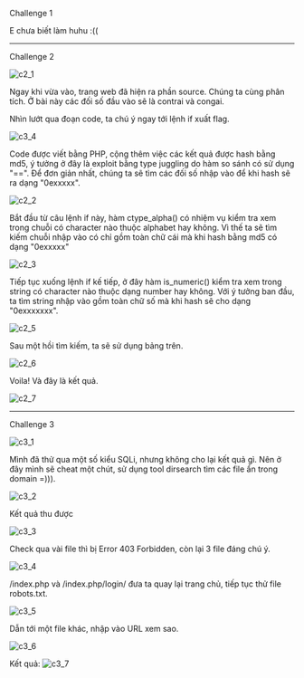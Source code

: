 
Challenge 1

E chưa biết làm huhu :((

-----------------------------------------------------------------------------------------------------------------------

Challenge 2


![c2_1](https://user-images.githubusercontent.com/39523988/115667191-15d7f200-a335-11eb-8031-092148f94b92.png)



Ngay khi vừa vào, trang web đã hiện ra phần source. Chúng ta cùng phân tích.
Ở bài này các đối số đầu vào sẽ là contrai và congai.

Nhìn lướt qua đoạn code, ta chú ý ngay tới lệnh if xuất flag.



![c3_4](https://user-images.githubusercontent.com/39523988/115668883-2d17df00-a337-11eb-90db-17dc8f3d1ba4.png)

Code được viết bằng PHP, cộng thêm việc các kết quả được hash bằng md5, ý tưởng ở đây là exploit bằng type juggling do hàm so sánh có sử dụng "==".
Để đơn giản nhất, chúng ta sẽ tìm các đối số nhập vào để khi hash sẽ ra dạng "0exxxxx".


![c2_2](https://user-images.githubusercontent.com/39523988/115667713-ad3d4500-a335-11eb-832c-8d9cea21ad25.png)

Bắt đầu từ câu lệnh if này, hàm ctype_alpha() có nhiệm vụ kiểm tra xem trong chuỗi có character nào thuộc alphabet hay không.
Vì thế ta sẽ tìm kiếm chuỗi nhập vào có chỉ gồm toàn chữ cái mà khi hash bằng md5 có dạng "0exxxxx"


![c2_3](https://user-images.githubusercontent.com/39523988/115668322-7fa4cb80-a336-11eb-83e2-6627716f1639.png)

Tiếp tục xuống lệnh if kế tiếp, ở đây hàm is_numeric() kiểm tra xem trong string có character nào thuộc dạng number hay không.
Với ý tưởng ban đầu, ta tìm string nhập vào gồm toàn chữ số mà khi hash sẽ cho dạng "0exxxxxxx".


![c2_5](https://user-images.githubusercontent.com/39523988/115670522-08bd0200-a339-11eb-91e4-85f06a27b0fa.png)

Sau một hồi tìm kiếm, ta sẽ sử dụng bảng trên.


![c2_6](https://user-images.githubusercontent.com/39523988/115670942-808b2c80-a339-11eb-8c12-57679b843334.png)


Voila! Và đây là kết quả.

![c2_7](https://user-images.githubusercontent.com/39523988/115671038-9b5da100-a339-11eb-97fb-dbfc0aacc819.png)

-----------------------------------------------------------------------------------------------------------------------

Challenge 3

![c3_1](https://user-images.githubusercontent.com/39523988/115671308-e677b400-a339-11eb-853f-2284b81b6176.png)

Mình đã thử qua một số kiểu SQLi, nhưng không cho lại kết quả gì. Nên ở đây mình sẽ cheat một chút, sử dụng tool dirsearch tìm các file ẩn trong domain =))).


![c3_2](https://user-images.githubusercontent.com/39523988/115672103-b846a400-a33a-11eb-85b3-d3061dd0e6a5.png)

Kết quả thu được


![c3_3](https://user-images.githubusercontent.com/39523988/115672325-f93eb880-a33a-11eb-9593-d9b6670d4073.png)

Check qua vài file thì bị Error 403 Forbidden, còn lại 3 file đáng chú ý.


![c3_4](https://user-images.githubusercontent.com/39523988/115672616-41f67180-a33b-11eb-803a-00b9d0350cc8.png)

/index.php và /index.php/login/ đưa ta quay lại trang chủ, tiếp tục thử file robots.txt.


![c3_5](https://user-images.githubusercontent.com/39523988/115672929-926dcf00-a33b-11eb-9448-bae5221218f1.png)

Dẫn tới một file khác, nhập vào URL xem sao.


![c3_6](https://user-images.githubusercontent.com/39523988/115673173-dd87e200-a33b-11eb-86e7-c5f17afda8fb.png)


Kết quả:
![c3_7](https://user-images.githubusercontent.com/39523988/115673285-fd1f0a80-a33b-11eb-9125-c754b44bc4e3.png)





